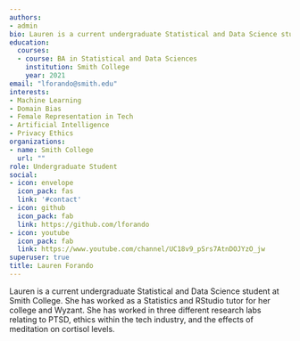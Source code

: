 ```yaml
--- 
authors:
- admin
bio: Lauren is a current undergraduate Statistical and Data Science student at Smith College.
education:
  courses:  
  - course: BA in Statistical and Data Sciences
    institution: Smith College
    year: 2021
email: "lforando@smith.edu"
interests:
- Machine Learning
- Domain Bias
- Female Representation in Tech
- Artificial Intelligence
- Privacy Ethics
organizations:
- name: Smith College
  url: ""
role: Undergraduate Student
social:
- icon: envelope
  icon_pack: fas
  link: '#contact'
- icon: github
  icon_pack: fab
  link: https://github.com/lforando
- icon: youtube
  icon_pack: fab
  link: https://www.youtube.com/channel/UC18v9_pSrs7AtnDOJYzO_jw
superuser: true
title: Lauren Forando
---
```


Lauren is a current undergraduate Statistical and Data Science student at Smith College. She has worked as a Statistics and RStudio tutor for her college and Wyzant. She has worked in three different research labs relating to PTSD, ethics within the tech industry, and the effects of meditation on cortisol levels. 